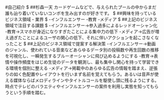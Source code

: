 #自己紹介
$
##杉森一天
カードゲームなどで、与えられたプールの中からまだ誰も辿り着いていないコンボを生み出すのが好きです。
$
##興味を持っているビジネス領域・業界
$
-インフルエンサー
-教育
-メディア
$
##上記のビジネス領域で注目する課題
$
-インフルエンサー→参入過多によるレッドオーシャン化
-教育→スマホが身近になりすぎたことによる集中力の低下
-メディア→広告が増え過ぎたことによるユーザの関心の低下、それに伴いアクションを起こさなくなったこと
$
##上記のビジネス領域で提案する解決策
-インフルエンサー→動画のジャンル、使われている音楽などあらゆるデータ別の投稿数や再生回数の推移を可視化し、一瞬発生するブルーオーシャンに飛び込めるようにする
-教育→表情や操作頻度をはじめ生徒のデータを観測し、最も集中し関心を持って学習できる環境を個別に整える
-メディア→掲載中のあらゆる広告の情報を踏まえ、逆張りの如く色配置やレイアウトを行いまず名前を覚えてもらう。あるいは音声が使える媒体ならばメロディラインやタイトルコールを駆使し頭に残るようにする。時点でテレビのバラエティやインフルエンサーの案件を利用し実態を知ってもらうという手順を踏む。
